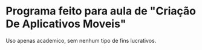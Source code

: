 # Programa feito para aula de "Criação De Aplicativos Moveis"

Uso apenas academico, sem nenhum tipo de fins lucrativos.
